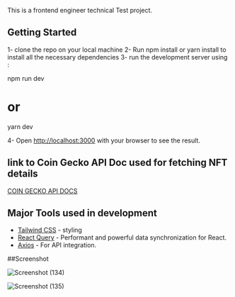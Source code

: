 This is a frontend engineer technical Test project.

## Getting Started
1- clone the repo on your local machine
2- Run npm install or yarn install to install all the necessary dependencies
3- run the development server using :

npm run dev
# or
yarn dev

4- Open [http://localhost:3000](http://localhost:3000) with your browser to see the result.

## link to Coin Gecko API Doc used for fetching NFT details 
[COIN GECKO API DOCS](https://www.coingecko.com/en/api/documentation)
## Major Tools used in development

- [Tailwind CSS](https://tailwindcss.com/docs/installation) - styling
- [React Query](https://react-query-v3.tanstack.com) - Performant and powerful data synchronization for React.
- [Axios](https://axios-http.com/docs/intro) - For API integration.

##Screenshot

![Screenshot (134)](https://user-images.githubusercontent.com/71173373/223544960-9c3decd6-0102-4ab1-960b-19863d77d2aa.png)

![Screenshot (135)](https://user-images.githubusercontent.com/71173373/223545119-1dd48792-f49b-4918-a265-e0bb2498fcef.png)
